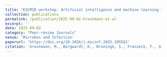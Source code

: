 ```yaml
---
title: "ESCMID workshop: Artificial intelligence and machine learning in medical microbiology diagnostics"
collection: publications
permalink: /publication/2025-09-02-Greutmann-et-al
excerpt: ''
date: 2025-09-02
category: "Peer-review Journals"
venue: 'Microbes and Infection'
paperurl: 'https://doi.org/10.1016/j.micinf.2025.105562'
citation: 'Greutmann, M., Borgwardt, K., Brüningk, S., Franzeck, F., Giske, C. G., Green, A. G., ... & Egli, A. (2025). ESCMID workshop: Artificial Intelligence and Machine Learning in Medical Microbiology Diagnostics. Microbes and Infection, 105562.'
---
```

